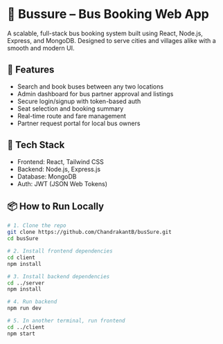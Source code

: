 # 🚌 Bussure – Bus Booking Web App

A scalable, full-stack bus booking system built using React, Node.js, Express, and MongoDB. Designed to serve cities and villages alike with a smooth and modern UI.

## 🚀 Features

- Search and book buses between any two locations
- Admin dashboard for bus partner approval and listings
- Secure login/signup with token-based auth
- Seat selection and booking summary
- Real-time route and fare management
- Partner request portal for local bus owners

## 🔧 Tech Stack

- Frontend: React, Tailwind CSS
- Backend: Node.js, Express.js
- Database: MongoDB
- Auth: JWT (JSON Web Tokens)


## 📦 How to Run Locally

```bash
# 1. Clone the repo
git clone https://github.com/ChandrakantB/busSure.git
cd busSure

# 2. Install frontend dependencies
cd client
npm install

# 3. Install backend dependencies
cd ../server
npm install

# 4. Run backend
npm run dev

# 5. In another terminal, run frontend
cd ../client
npm start
